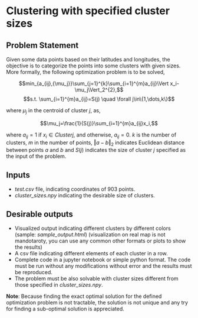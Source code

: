 # Clustering with specified cluster sizes

## Problem Statement

Given some data points based on their latitudes and longitudes, the objective is to categorize the points into some clusters with given sizes. More formally, the following optimization problem is to be solved,

$$min_{a_{ij},{\mu_j}}\sum_{j=1}^{k}\sum_{i=1}^{m}a_{ij}\Vert x_i-\mu_j\Vert_2^{2},$$
$$s.t. \sum_{i=1}^{m}a_{ij}=S(j) \quad \forall j\in\{1,\dots,k\}$$

where $\mu_j$ in the centroid of cluster $j$, as,

$$\mu_j=\frac{1}{S(j)}\sum_{i=1}^{m}a_{ij}x_i,$$

where $a_{ij}=1$ if $x_i\in Cluster j$, and otherwise, $a_{ij}=0$. $k$ is the number of clusters, $m$ in the number of points, $\Vert a-b \Vert_2$ indicates Euclidean distance between points $a$ and $b$ and $S(j)$ indicates the size of cluster $j$ specified as the input of the problem.

## Inputs

- *test.csv* file, indicating coordinates of 903 points.
- *cluster_sizes.npy* indicating the desirable size of clusters.

## Desirable outputs

- Visualized output indicating different clusters by different colors (sample: *sample_output.html*) (visualization on real map is not mandotaroty, you can use any common other formats or plots to show the results)
- A csv file indicating different elements of each cluster in a row.
- Complete code in a jupyter notebook or simple python format. The code must be run without any modifications without error and the results must be reproduced.
- The problem must be also solvable with cluster sizes different from those specified in *cluster_sizes.npy*.

**Note**: Because finding the exact optimal solution for the defined optimization problem is not tractable, the solution is not unique and any try for finding a sub-optimal solution is appreciated.
